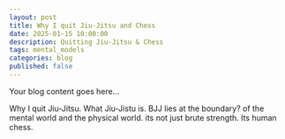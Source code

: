 ```yaml
---  
layout: post   
title: Why I quit Jiu-Jitsu and Chess  
date: 2025-01-15 10:00:00  
description: Quitting Jiu-Jitsu & Chess  
tags: mental_models   
categories: blog  
published: false
---  
```

  
Your blog content goes here...

Why I quit Jiu-Jitsu.
What Jiu-Jistu is. BJJ lies at the boundary? of the mental world and the physical world. its not just brute strength. Its human chess.
